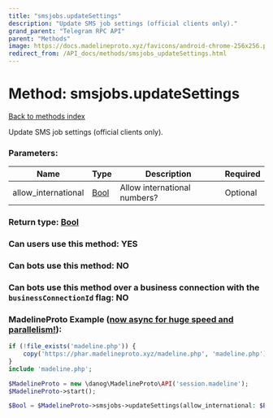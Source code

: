 ```yaml
---
title: "smsjobs.updateSettings"
description: "Update SMS job settings (official clients only)."
grand_parent: "Telegram RPC API"
parent: "Methods"
image: https://docs.madelineproto.xyz/favicons/android-chrome-256x256.png
redirect_from: /API_docs/methods/smsjobs_updateSettings.html
---
```

# Method: smsjobs.updateSettings
[Back to methods index](index.html)



Update SMS job settings (official clients only).

### Parameters:

| Name     |    Type       | Description | Required |
|----------|---------------|-------------|----------|
|allow\_international|[Bool](/API_docs/types/Bool.html) | Allow international numbers? | Optional|


### Return type: [Bool](/API_docs/types/Bool.html)

### Can users use this method: **YES**


### Can bots use this method: **NO**


### Can bots use this method over a business connection with the `businessConnectionId` flag: **NO**


### MadelineProto Example ([now async for huge speed and parallelism!](https://docs.madelineproto.xyz/docs/ASYNC.html)):


```php
if (!file_exists('madeline.php')) {
    copy('https://phar.madelineproto.xyz/madeline.php', 'madeline.php');
}
include 'madeline.php';

$MadelineProto = new \danog\MadelineProto\API('session.madeline');
$MadelineProto->start();

$Bool = $MadelineProto->smsjobs->updateSettings(allow_international: $Bool, );
```

